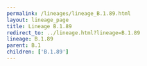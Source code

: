```yaml
---
permalink: /lineages/lineage_B.1.89.html
layout: lineage_page
title: Lineage B.1.89
redirect_to: ../lineage.html?lineage=B.1.89
lineage: B.1.89
parent: B.1
children: ['B.1.89']
---
```

